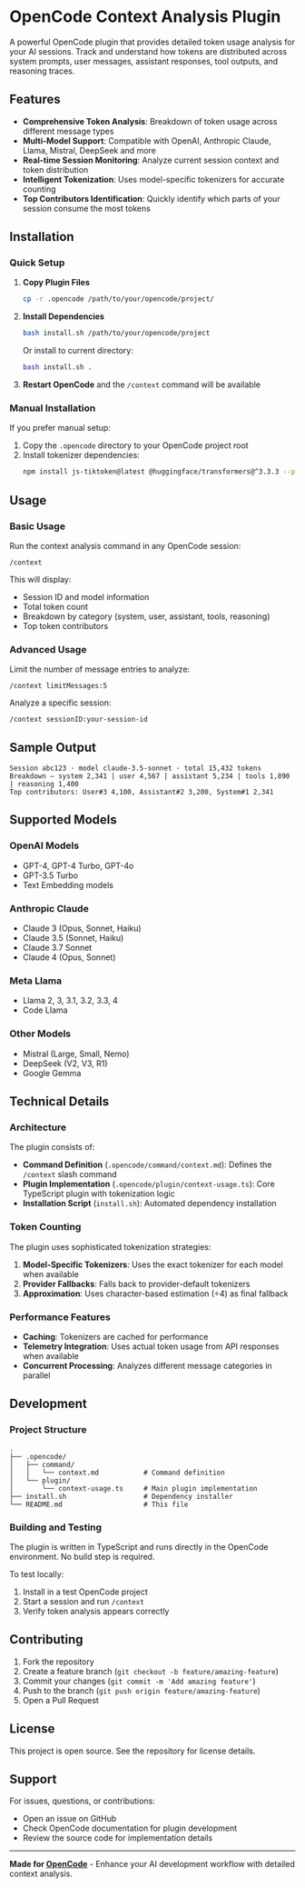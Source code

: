 # OpenCode Context Analysis Plugin

A powerful OpenCode plugin that provides detailed token usage analysis for your AI sessions. Track and understand how tokens are distributed across system prompts, user messages, assistant responses, tool outputs, and reasoning traces.

## Features

- **Comprehensive Token Analysis**: Breakdown of token usage across different message types
- **Multi-Model Support**: Compatible with OpenAI, Anthropic Claude, Llama, Mistral, DeepSeek and more
- **Real-time Session Monitoring**: Analyze current session context and token distribution
- **Intelligent Tokenization**: Uses model-specific tokenizers for accurate counting
- **Top Contributors Identification**: Quickly identify which parts of your session consume the most tokens

## Installation

### Quick Setup

1. **Copy Plugin Files**
   ```bash
   cp -r .opencode /path/to/your/opencode/project/
   ```

2. **Install Dependencies**
   ```bash
   bash install.sh /path/to/your/opencode/project
   ```

   Or install to current directory:
   ```bash
   bash install.sh .
   ```

3. **Restart OpenCode** and the `/context` command will be available

### Manual Installation

If you prefer manual setup:

1. Copy the `.opencode` directory to your OpenCode project root
2. Install tokenizer dependencies:
   ```bash
   npm install js-tiktoken@latest @huggingface/transformers@^3.3.3 --prefix .opencode/plugin/vendor
   ```

## Usage

### Basic Usage

Run the context analysis command in any OpenCode session:

```
/context
```

This will display:
- Session ID and model information
- Total token count
- Breakdown by category (system, user, assistant, tools, reasoning)
- Top token contributors

### Advanced Usage

Limit the number of message entries to analyze:

```
/context limitMessages:5
```

Analyze a specific session:

```
/context sessionID:your-session-id
```

## Sample Output

```
Session abc123 · model claude-3.5-sonnet · total 15,432 tokens
Breakdown — system 2,341 | user 4,567 | assistant 5,234 | tools 1,890 | reasoning 1,400
Top contributors: User#3 4,100, Assistant#2 3,200, System#1 2,341
```

## Supported Models

### OpenAI Models
- GPT-4, GPT-4 Turbo, GPT-4o
- GPT-3.5 Turbo
- Text Embedding models

### Anthropic Claude
- Claude 3 (Opus, Sonnet, Haiku)
- Claude 3.5 (Sonnet, Haiku)
- Claude 3.7 Sonnet
- Claude 4 (Opus, Sonnet)

### Meta Llama
- Llama 2, 3, 3.1, 3.2, 3.3, 4
- Code Llama

### Other Models
- Mistral (Large, Small, Nemo)
- DeepSeek (V2, V3, R1)
- Google Gemma

## Technical Details

### Architecture

The plugin consists of:

- **Command Definition** (`.opencode/command/context.md`): Defines the `/context` slash command
- **Plugin Implementation** (`.opencode/plugin/context-usage.ts`): Core TypeScript plugin with tokenization logic
- **Installation Script** (`install.sh`): Automated dependency installation

### Token Counting

The plugin uses sophisticated tokenization strategies:

1. **Model-Specific Tokenizers**: Uses the exact tokenizer for each model when available
2. **Provider Fallbacks**: Falls back to provider-default tokenizers
3. **Approximation**: Uses character-based estimation (÷4) as final fallback

### Performance Features

- **Caching**: Tokenizers are cached for performance
- **Telemetry Integration**: Uses actual token usage from API responses when available
- **Concurrent Processing**: Analyzes different message categories in parallel

## Development

### Project Structure

```
.
├── .opencode/
│   ├── command/
│   │   └── context.md           # Command definition
│   └── plugin/
│       └── context-usage.ts     # Main plugin implementation
├── install.sh                   # Dependency installer
└── README.md                    # This file
```

### Building and Testing

The plugin is written in TypeScript and runs directly in the OpenCode environment. No build step is required.

To test locally:
1. Install in a test OpenCode project
2. Start a session and run `/context`
3. Verify token analysis appears correctly

## Contributing

1. Fork the repository
2. Create a feature branch (`git checkout -b feature/amazing-feature`)
3. Commit your changes (`git commit -m 'Add amazing feature'`)
4. Push to the branch (`git push origin feature/amazing-feature`)
5. Open a Pull Request

## License

This project is open source. See the repository for license details.

## Support

For issues, questions, or contributions:
- Open an issue on GitHub
- Check OpenCode documentation for plugin development
- Review the source code for implementation details

---

**Made for [OpenCode](https://opencode.ai)** - Enhance your AI development workflow with detailed context analysis.
